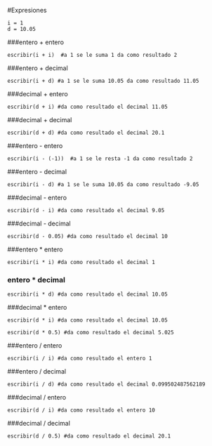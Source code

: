 
#Expresiones


```
i = 1
d = 10.05
```
###entero + entero
``` 
escribir(i + i)  #a 1 se le suma 1 da como resultado 2
```

###entero + decimal
``` 
escribir(i + d) #a 1 se le suma 10.05 da como resultado 11.05
```

 ###decimal + entero
```
escribir(d + i) #da como resultado el decimal 11.05
```

###decimal + decimal
```
escribir(d + d) #da como resultado el decimal 20.1
```

###entero - entero
```
escribir(i - (-1))  #a 1 se le resta -1 da como resultado 2
```
###entero - decimal
``` 
escribir(i - d) #a 1 se le suma 10.05 da como resultado -9.05
```

###decimal - entero
``` 
escribir(d - i) #da como resultado el decimal 9.05
```

###decimal - decimal
```
escribir(d - 0.05) #da como resultado el decimal 10
```
###entero * entero
```
escribir(i * i) #da como resultado el decimal 1
```

### entero * decimal
``` 
escribir(i * d) #da como resultado el decimal 10.05
```

###decimal * entero
``` 
escribir(d * i) #da como resultado el decimal 10.05
```

``` ###decimal * decimal
escribir(d * 0.5) #da como resultado el decimal 5.025
```

###entero / entero
```
escribir(i / i) #da como resultado el entero 1
```

###entero / decimal
```
escribir(i / d) #da como resultado el decimal 0.099502487562189
```

###decimal / entero
```
escribir(d / i) #da como resultado el entero 10
```

###decimal / decimal
``` 
escribir(d / 0.5) #da como resultado el decimal 20.1
```
